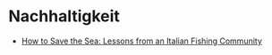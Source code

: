 # Nachhaltigkeit

- [How to Save the Sea: Lessons from an Italian Fishing Community](https://www.yesmagazine.org/environment/2020/08/24/how-to-save-the-ocean-fishing-community-lessons)